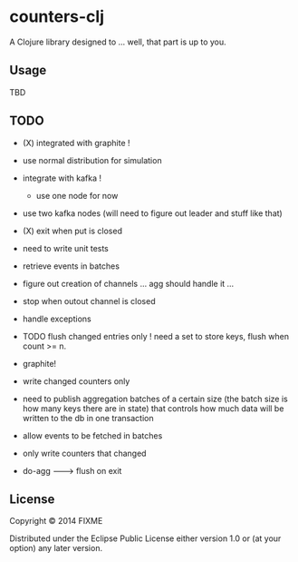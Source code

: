 # counters-clj

A Clojure library designed to ... well, that part is up to you.

## Usage

TBD

## TODO

- (X) integrated with graphite !

- use normal distribution for simulation

- integrate with kafka !
  - use one node for now

- use two kafka nodes (will need to figure out leader and stuff like that)

- (X) exit when put is closed

- need to write unit tests

- retrieve events in batches

- figure out creation of channels ... agg should handle it ...

- stop when outout channel is closed

- handle exceptions

- TODO flush changed entries only ! need a set to store keys, flush when count >= n.

- graphite!

- write changed counters only

- need to publish aggregation batches of a certain size  (the batch size is how many keys there are in state) that controls how much data will be written to the db in one transaction

- allow events to be fetched in batches

- only write counters that changed

- do-agg ---> flush on exit

## License

Copyright © 2014 FIXME

Distributed under the Eclipse Public License either version 1.0 or (at your option) any later version.
